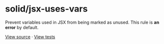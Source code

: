 <!-- doc-gen HEADER -->
# solid/jsx-uses-vars
Prevent variables used in JSX from being marked as unused.
This rule is **an error** by default.

[View source](../src/rules/jsx-uses-vars.ts) · [View tests](../test/rules/jsx-uses-vars.test.ts)
<!-- end-doc-gen -->

<!-- doc-gen OPTIONS -->

<!-- end-doc-gen -->

<!-- doc-gen CASES -->

<!-- end-doc-gen -->
